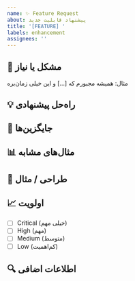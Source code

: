 ```yaml
---
name: ✨ Feature Request
about: پیشنهاد قابلیت جدید
title: '[FEATURE] '
labels: enhancement
assignees: ''
---
```


## 🎯 مشکل یا نیاز
<!-- این قابلیت چه مشکلی رو حل می‌کنه؟ -->

مثال: همیشه مجبورم که [...] و این خیلی زمان‌بره

## 💡 راه‌حل پیشنهادی
<!-- چطور فکر می‌کنی این مشکل حل بشه؟ -->

## 🔄 جایگزین‌ها
<!-- راه‌حل‌های دیگه‌ای که فکر کردی؟ -->

## 📊 مثال‌های مشابه
<!-- آیا پروژه‌های دیگه این قابلیت رو دارن؟ لینک بده -->

## 🎨 طراحی / مثال
<!-- اگر ممکنه، یه mockup یا مثال بذار -->

## 📈 اولویت

- [ ] Critical (خیلی مهم)
- [ ] High (مهم)
- [ ] Medium (متوسط)
- [ ] Low (کم‌اهمیت)

## 🔍 اطلاعات اضافی
<!-- هر چیز دیگه‌ای که فکر می‌کنی مفیده -->
